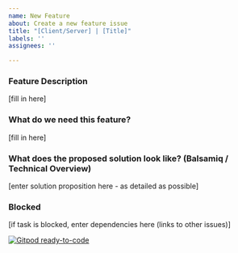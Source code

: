 ```yaml
---
name: New Feature
about: Create a new feature issue
title: "[Client/Server] | [Title]"
labels: ''
assignees: ''

---
```


### Feature Description
[fill in here]

### What do we need this feature?
[fill in here]

### What does the proposed solution look like? (Balsamiq / Technical Overview)
[enter solution proposition here - as detailed as possible]

### Blocked
[if task is blocked, enter dependencies here (links to other issues)]


[![Gitpod ready-to-code](https://img.shields.io/badge/Gitpod-ready--to--code-blue?logo=gitpod)](https://gitpod.io/#https://github.com/connectiveproject/connective)
